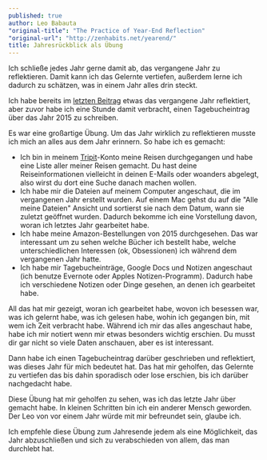 ```yaml
---
published: true
author: Leo Babauta
"original-title": "The Practice of Year-End Reflection"
"original-url": "http://zenhabits.net/yearend/"
title: Jahresrückblick als Übung
---
```


Ich schließe jedes Jahr gerne damit ab, das vergangene Jahr zu reflektieren. Damit kann ich das Gelernte vertiefen, außerdem lerne ich dadurch zu schätzen, was in einem Jahr alles drin steckt.

Ich habe bereits im [letzten Beitrag](http://zen-habits.github.io/wichtig2015/) etwas das vergangene Jahr reflektiert, aber zuvor habe ich eine Stunde damit verbracht, einen Tagebucheintrag über das Jahr 2015 zu schreiben.

Es war eine großartige Übung. Um das Jahr wirklich zu reflektieren musste ich mich an alles aus dem Jahr erinnern. So habe ich es gemacht:

- Ich bin in meinem [Tripit](https://www.tripit.com/)-Konto meine Reisen durchgegangen und habe eine Liste aller meiner Reisen gemacht. Du hast deine Reiseinformationen vielleicht in deinen E-Mails oder woanders abgelegt, also wirst du dort eine Suche danach machen wollen.
- Ich habe mir die Dateien auf meinem Computer angeschaut, die im vergangenen Jahr erstellt wurden. Auf einem Mac gehst du auf die "Alle meine Dateien" Ansicht und sortierst sie nach dem Datum, wann sie zuletzt geöffnet wurden. Dadurch bekomme ich eine Vorstellung davon, woran ich letztes Jahr gearbeitet habe.
- Ich habe meine Amazon-Bestellungen von 2015 durchgesehen. Das war interessant um zu sehen welche Bücher ich bestellt habe, welche unterschiedlichen Interessen (ok, Obsessionen) ich während dem vergangenen Jahr hatte.
- Ich habe mir Tagebucheinträge, Google Docs und Notizen angeschaut (ich benutze Evernote oder Apples Notizen-Programm). Dadurch habe ich verschiedene Notizen oder Dinge gesehen, an denen ich gearbeitet habe.

All das hat mir gezeigt, woran ich gearbeitet habe, wovon ich besessen war, was ich gelernt habe, was ich gelesen habe, wohin ich gegangen bin, mit wem ich Zeit verbracht habe. Während ich mir das alles angeschaut habe, habe ich mir notiert wenn mir etwas besonders wichtig erschien. Du musst dir gar nicht so viele Daten anschauen, aber es ist interessant.

Dann habe ich einen Tagebucheintrag darüber geschrieben und reflektiert, was dieses Jahr für mich bedeutet hat. Das hat mir geholfen, das Gelernte zu vertiefen das bis dahin sporadisch oder lose erschien, bis ich darüber nachgedacht habe.

Diese Übung hat mir geholfen zu sehen, was ich das letzte Jahr über gemacht habe. In kleinen Schritten bin ich ein anderer Mensch geworden. Der Leo von vor einem Jahr würde mit mir befreundet sein, glaube ich.

Ich empfehle diese Übung zum Jahresende jedem als eine Möglichkeit, das Jahr abzuschließen und sich zu verabschieden von allem, das man durchlebt hat.